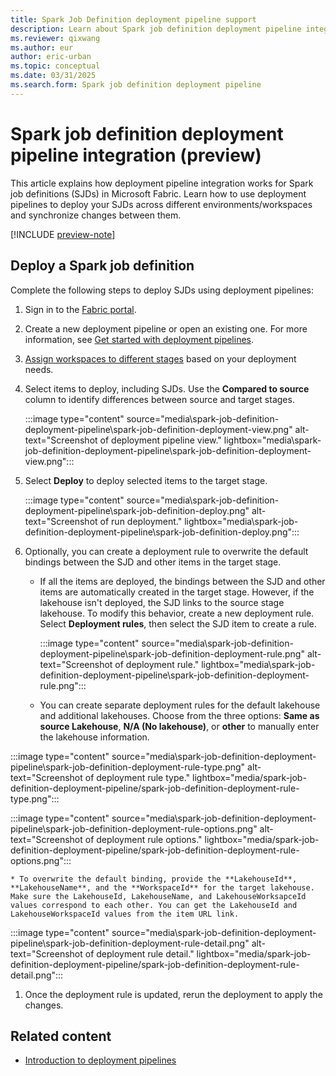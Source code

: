 ```yaml
---
title: Spark Job Definition deployment pipeline support
description: Learn about Spark job definition deployment pipeline integration, including how to set up and deploy SJDs across different stages.
ms.reviewer: qixwang
ms.author: eur
author: eric-urban
ms.topic: conceptual
ms.date: 03/31/2025
ms.search.form: Spark job definition deployment pipeline
---
```


# Spark job definition deployment pipeline integration (preview)

This article explains how deployment pipeline integration works for Spark job definitions (SJDs) in Microsoft Fabric. Learn how to use deployment pipelines to deploy your SJDs across different environments/workspaces and synchronize changes between them.

[!INCLUDE [preview-note](../includes/feature-preview-note.md)]

## Deploy a Spark job definition

Complete the following steps to deploy SJDs using deployment pipelines:

1. Sign in to the [Fabric portal](https://app.fabric.microsoft.com/).

1. Create a new deployment pipeline or open an existing one. For more information, see [Get started with deployment pipelines](../cicd/deployment-pipelines/get-started-with-deployment-pipelines.md).

1. [Assign workspaces to different stages](../cicd/deployment-pipelines/assign-pipeline.md) based on your deployment needs.

1. Select items to deploy, including SJDs. Use the **Compared to source** column to identify differences between source and target stages.

    :::image type="content" source="media\spark-job-definition-deployment-pipeline\spark-job-definition-deployment-view.png" alt-text="Screenshot of deployment pipeline view." lightbox="media\spark-job-definition-deployment-pipeline\spark-job-definition-deployment-view.png":::

1. Select **Deploy** to deploy selected items to the target stage.

    :::image type="content" source="media\spark-job-definition-deployment-pipeline\spark-job-definition-deploy.png" alt-text="Screenshot of run deployment." lightbox="media\spark-job-definition-deployment-pipeline\spark-job-definition-deploy.png":::

1. Optionally, you can create a deployment rule to overwrite the default bindings between the SJD and other items in the target stage.

   * If all the items are deployed, the bindings between the SJD and other items are automatically created in the target stage. However, if the lakehouse isn't deployed, the SJD links to the source stage lakehouse. To modify this behavior, create a new deployment rule. Select **Deployment rules**, then select the SJD item to create a rule.

      :::image type="content" source="media\spark-job-definition-deployment-pipeline\spark-job-definition-deployment-rule.png" alt-text="Screenshot of deployment rule." lightbox="media\spark-job-definition-deployment-pipeline\spark-job-definition-deployment-rule.png":::

    * You can create separate deployment rules for the default lakehouse and additional lakehouses. Choose from the three options: **Same as source Lakehouse**, **N/A (No lakehouse)**, or **other** to manually enter the lakehouse information.

  :::image type="content" source="media\spark-job-definition-deployment-pipeline\spark-job-definition-deployment-rule-type.png" alt-text="Screenshot of deployment rule type." lightbox="media/spark-job-definition-deployment-pipeline/spark-job-definition-deployment-rule-type.png":::

  :::image type="content" source="media\spark-job-definition-deployment-pipeline\spark-job-definition-deployment-rule-options.png" alt-text="Screenshot of deployment rule options." lightbox="media/spark-job-definition-deployment-pipeline/spark-job-definition-deployment-rule-options.png":::

    * To overwrite the default binding, provide the **LakehouseId**, **LakehouseName**, and the **WorkspaceId** for the target lakehouse. Make sure the LakehouseId, LakehouseName, and LakehouseWorksapceId values correspond to each other. You can get the LakehouseId and LakehouseWorkspaceId values from the item URL link.

  :::image type="content" source="media\spark-job-definition-deployment-pipeline\spark-job-definition-deployment-rule-detail.png" alt-text="Screenshot of deployment rule detail." lightbox="media/spark-job-definition-deployment-pipeline/spark-job-definition-deployment-rule-detail.png":::

1. Once the deployment rule is updated, rerun the deployment to apply the changes.

## Related content

* [Introduction to deployment pipelines](../cicd/deployment-pipelines/intro-to-deployment-pipelines.md)
